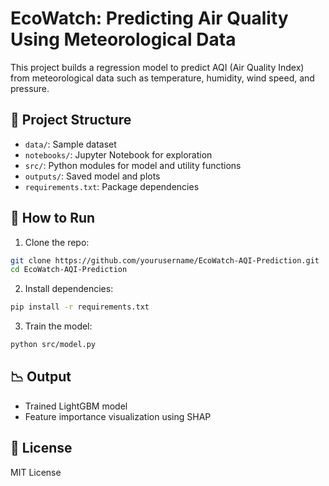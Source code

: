 # EcoWatch: Predicting Air Quality Using Meteorological Data

This project builds a regression model to predict AQI (Air Quality Index) from meteorological data such as temperature, humidity, wind speed, and pressure.

## 📁 Project Structure

- `data/`: Sample dataset
- `notebooks/`: Jupyter Notebook for exploration
- `src/`: Python modules for model and utility functions
- `outputs/`: Saved model and plots
- `requirements.txt`: Package dependencies

## 🚀 How to Run

1. Clone the repo:
```bash
git clone https://github.com/yourusername/EcoWatch-AQI-Prediction.git
cd EcoWatch-AQI-Prediction
```

2. Install dependencies:
```bash
pip install -r requirements.txt
```

3. Train the model:
```bash
python src/model.py
```

## 📉 Output

- Trained LightGBM model
- Feature importance visualization using SHAP

## 📄 License

MIT License
